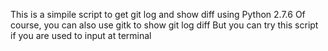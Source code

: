 This is a simpile script to get git log and show diff using Python 2.7.6
Of course, you can also use gitk to show git log diff
But you can try this script if you are used to input at terminal
